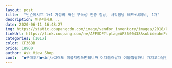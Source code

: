 ```yaml
---
layout: post 
title:  "빈슨메시프 1+1 가성비 혁신 무독성 인증 침낭, 사각침낭 레드+네이비, 1개" 
description: 빈슨메시프 ..
date: 2020-06-11 16:48:27 
img: https://static.coupangcdn.com/image/vendor_inventory/images/2018/08/28/15/4/e486ef57-6f4c-4a7a-84a9-45fd2aa47f94.jpg 
linkUrl: https://link.coupang.com/re/AFFSDP?lptag=AF3600438&subid=ahnPublicAsk&pageKey=128012789&itemId=377079282&vendorItemId=3913486762&traceid=V0-113-10d5b98bf926c5b3 
categories: [1017] 
color: CF36BB 
price: 18900 
author: Ask View Shop 
cont:  "●구매후기●<br/>그래도 이불처럼쓰면되니까 어디놀러갈때 이불찝찝하니 가지고다닐만 합니다.<br/><br/>깔고 덮고 좋습니다.<br/><br/>두개 더 사서 부모님 차박 여행시 사용하시라고 부모님 드려더니 너무 좋아 하시네요<br/>발쪽이 안열리니까 너무불편해요.<br/><br/>봄부초 초가을까지 사용하기에는 딱!!! 인 것 같습니다... <br/>.<br/><br/>싸게만드셨지만 양쪽지퍼로 했으면 좋았을꺼같습니다.<br/><br/>싼게 최고입니다.<br/><br/>하계 캠핑할때 사용해도 아주 문안하고 괜찮아서 두개 더 구매를 했어요<br/>후기를 보고 차박용으로 선택을 했는데, 가성비 짱!!! 이라는 생각이 절로 듭니다.<br/><br/>" 
---
```

